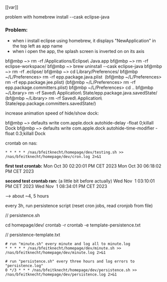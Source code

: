

[[var]]



problem with homebrew install --cask eclipse-java
### Problem:

- when i install eclipse using homebrew, it displays "NewApplication" in the top left as app name
- when i open the app, the splash screen is inverted on on its axis




bf@mbp ~> rm -rf /Applications/Eclipse\ Java.app
bf@mbp ~> rm -rf eclipse-workspace/
bf@mbp ~> brew uninstall --cask eclipse-java
bf@mbp ~> rm -rf .eclipse/
bf@mbp ~> cd Library/Preferences/
bf@mbp ~/L/Preferences> rm -rf epp.package.java.plist 
	(bf@mbp ~/L/Preferences> rm -rf epp.package.jee.plist)
	(bf@mbp ~/L/Preferences> rm -rf epp.package.committers.plist)
bf@mbp ~/L/Preferences> cd ..
bf@mbp ~/Library> rm -rf Saved\ Application\ State/epp.package.java.savedState/
	(bf@mbp ~/Library> rm -rf Saved\ Application\ State/epp.package.committers.savedState/)







increase animation speed of hide/show dock:

bf@mbp ~> defaults write com.apple.dock autohide-delay -float 0;killall Dock
bf@mbp ~> defaults write com.apple.dock autohide-time-modifier -float 0.3;killall Dock





crontab on nas:
```
* * * * * /nas/bfeitknecht/homepage/dev/testing.sh >> /nas/bfeitknecht/homepage/dev/cron.log 2>&1
```


**first test crontab:**
	Mon Oct 30 02:20:01 PM CET 2023
	Mon Oct 30 06:18:02 PM CET 2023

**second test crontab ran:**
	(a little bit before actually)
	Wed Nov  1 03:10:01 PM CET 2023
	Wed Nov  1 08:34:01 PM CET 2023

–> about ~4, 5 hours





every 3h, run persistence script (reset cron jobs, read cronjob from file)

// persistence.sh

cd homepage/dev/
crontab -r
crontab -e template-persistence.txt





// persistence-template.txt
```
# run "minute.sh" every minute and log all to minute.log
* * * * * /nas/bfeitknecht/homepage/dev/minute.sh >> /nas/bfeitknecht/homepage/dev/minute.log 2>&1

# run "persistence.sh" every three hours and log errors to "persistence.log"
0 */3 * * * /nas/bfeitknecht/homepage/dev/persistence.sh >> /nas/bfeitknecht/homepage/dev/persistence.log 2>&1
```
